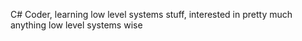 C# Coder, learning low level systems stuff, interested in pretty much anything low level systems wise
<!---
aquajay2022/aquajay2022 is a ✨ special ✨ repository because its `README.md` (this file) appears on your GitHub profile.
You can click the Preview link to take a look at your changes.
--->
